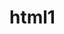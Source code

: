 # html1

<html>
  <head>
    <meta http-equiv="Content-Type" content="text/html; charset=windows-1252">
    <title>New Page 1</title>
  </head>
  <body>
  </body>
</html>
